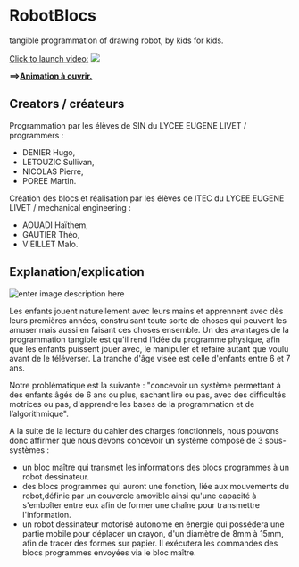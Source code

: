 RobotBlocs
===================
tangible programmation of drawing robot, by kids for kids.

[Click to launch video:](https://mediacad.ac-nantes.fr/m/2332)
![](https://raw.githubusercontent.com/technologiescollege/RobotBlocs/master/vignette.jpg)


**==>**[**Animation à ouvrir.**](https://github.com/technologiescollege/RobotBlocs/blob/master/principe.swf?raw=true)

Creators / créateurs
----------
Programmation par les élèves de SIN du LYCEE EUGENE LIVET / programmers :

 - DENIER Hugo, 
 - LETOUZIC Sullivan,
 - NICOLAS Pierre,
 - POREE Martin.

Création des blocs et réalisation par les élèves de ITEC du LYCEE EUGENE LIVET / mechanical engineering :

 - AOUADI Haïthem,
 - GAUTIER Théo,
 - VIEILLET Malo.

Explanation/explication
----------
![enter image description here](https://raw.githubusercontent.com/technologiescollege/RobotBlocs/master/principe.jpg)

Les enfants jouent naturellement avec leurs mains et apprennent avec dès leurs premières années, construisant toute sorte de choses qui peuvent les amuser mais aussi en faisant ces choses ensemble. Un des avantages de la programmation tangible est qu'il rend l'idée du programme physique, afin que les enfants puissent jouer avec, le manipuler et refaire autant que voulu avant de le téléverser. La tranche d'âge visée est celle d'enfants entre 6 et 7 ans. 

Notre problématique est la suivante : "concevoir un système permettant à des enfants âgés de 6 ans ou plus, sachant lire ou pas, avec des difficultés motrices ou pas, d'apprendre les bases de la programmation et de l’algorithmique". 

A la suite de la lecture du cahier des charges fonctionnels, nous pouvons donc affirmer que nous devons concevoir un système composé de 3 sous-systèmes : 

 - un bloc maître qui transmet les informations des blocs programmes à un robot dessinateur.  
 - des blocs programmes qui auront une fonction, liée aux mouvements du robot,définie par un couvercle amovible ainsi qu'une capacité à s'emboîter entre eux afin de former une chaîne pour transmettre l'information. 
 - un robot dessinateur motorisé autonome en énergie qui possédera une partie mobile pour déplacer un crayon, d'un diamètre de 8mm à 15mm, afin de tracer des formes sur papier. Il exécutera les commandes des blocs programmes envoyées via le bloc maître. 

